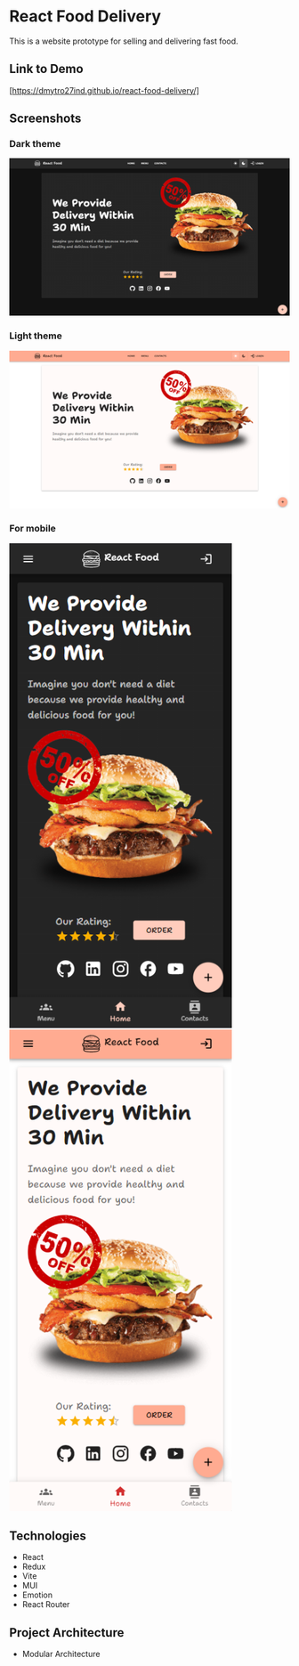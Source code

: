 # React Food Delivery
This is a website prototype for selling and delivering fast food.

## Link to Demo
[https://dmytro27ind.github.io/react-food-delivery/]

## Screenshots
### Dark theme
![App Screenshot](https://github.com/Dmytro27Ind/images/blob/main/react-food-delivery-2.PNG)

### Light theme
![App Screenshot](https://github.com/Dmytro27Ind/images/blob/main/react-food-delivery-1.PNG)

### For mobile
<p float="left">
  <img src="https://github.com/Dmytro27Ind/images/blob/main/react-food-delivery-4.PNG" width="400" />
  <img src="https://github.com/Dmytro27Ind/images/blob/main/react-food-delivery-3.PNG" width="400" />
</p>

## Technologies
- React
- Redux
- Vite
- MUI
- Emotion
- React Router

## Project Architecture
- Modular Architecture

